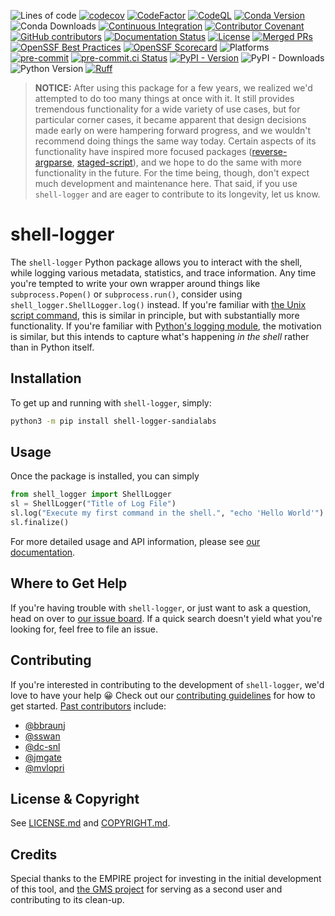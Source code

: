 ![Lines of code](https://sloc.xyz/github/sandialabs/shell-logger/?category=code)
[![codecov](https://codecov.io/gh/sandialabs/shell-logger/branch/master/graph/badge.svg?token=FmDStZ6FVR)](https://codecov.io/gh/sandialabs/shell-logger)
[![CodeFactor](https://www.codefactor.io/repository/github/sandialabs/shell-logger/badge/master)](https://www.codefactor.io/repository/github/sandialabs/shell-logger/overview/master)
[![CodeQL](https://github.com/sandialabs/shell-logger/actions/workflows/github-code-scanning/codeql/badge.svg)](https://github.com/sandialabs/shell-logger/actions/workflows/github-code-scanning/codeql)
[![Conda Version](https://img.shields.io/conda/v/conda-forge/shell-logger?label=conda-forge)](https://anaconda.org/conda-forge/shell-logger)
![Conda Downloads](https://img.shields.io/conda/d/conda-forge/shell-logger?label=conda-forge%20downloads)
[![Continuous Integration](https://github.com/sandialabs/shell-logger/actions/workflows/continuous-integration.yml/badge.svg)](https://github.com/sandialabs/shell-logger/actions/workflows/continuous-integration.yml)
[![Contributor Covenant](https://img.shields.io/badge/Contributor%20Covenant-2.1-4baaaa.svg)](CODE_OF_CONDUCT.md)
[![GitHub contributors](https://img.shields.io/github/contributors/sandialabs/shell-logger.svg)](https://github.com/sandialabs/shell-logger/graphs/contributors)
[![Documentation Status](https://readthedocs.org/projects/shell-logger/badge/?version=latest)](https://shell-logger.readthedocs.io/en/latest/?badge=latest)
[![License](https://anaconda.org/conda-forge/shell-logger/badges/license.svg)](LICENSE.md)
[![Merged PRs](https://img.shields.io/github/issues-pr-closed-raw/sandialabs/shell-logger.svg?label=merged+PRs)](https://github.com/sandialabs/shell-logger/pulls?q=is:pr+is:merged)
[![OpenSSF Best Practices](https://bestpractices.coreinfrastructure.org/projects/8863/badge)](https://bestpractices.coreinfrastructure.org/projects/8863)
[![OpenSSF Scorecard](https://api.securityscorecards.dev/projects/github.com/sandialabs/shell-logger/badge)](https://securityscorecards.dev/viewer/?uri=github.com/sandialabs/shell-logger)
![Platforms](https://anaconda.org/conda-forge/shell-logger/badges/platforms.svg)
[![pre-commit](https://img.shields.io/badge/pre--commit-enabled-brightgreen?logo=pre-commit)](https://github.com/pre-commit/pre-commit)
[![pre-commit.ci Status](https://results.pre-commit.ci/badge/github/sandialabs/shell-logger/master.svg)](https://results.pre-commit.ci/latest/github/sandialabs/shell-logger/master)
[![PyPI - Version](https://img.shields.io/pypi/v/shell-logger-sandialabs?label=PyPI)](https://pypi.org/project/shell-logger-sandialabs/)
![PyPI - Downloads](https://img.shields.io/pypi/dm/shell-logger-sandialabs?label=PyPI%20downloads)
![Python Version](https://img.shields.io/badge/Python-3.8|3.9|3.10|3.11|3.12-blue.svg)
[![Ruff](https://img.shields.io/endpoint?url=https://raw.githubusercontent.com/astral-sh/ruff/main/assets/badge/v2.json)](https://github.com/astral-sh/ruff)

> **NOTICE:**  After using this package for a few years, we realized we'd
> attempted to do too many things at once with it.  It still provides
> tremendous functionality for a wide variety of use cases, but for particular
> corner cases, it became apparent that design decisions made early on were
> hampering forward progress, and we wouldn't recommend doing things the same
> way today.  Certain aspects of its functionality have inspired more focused
> packages ([reverse-argparse][reverse-argparse],
> [staged-script][staged-script]), and we hope to do the same with more
> functionality in the future.  For the time being, though, don't expect much
> development and maintenance here.  That said, if you use `shell-logger` and
> are eager to contribute to its longevity, let us know.

[reverse-argparse]:  https://github.com/sandialabs/reverse_argparse
[staged-script]:  https://github.com/sandialabs/staged-script

# shell-logger

The `shell-logger` Python package allows you to interact with the shell, while
logging various metadata, statistics, and trace information.  Any time you're
tempted to write your own wrapper around things like `subprocess.Popen()` or
`subprocess.run()`, consider using `shell_logger.ShellLogger.log()` instead.
If you're familiar with [the Unix script command][script], this is similar in
principle, but with substantially more functionality.  If you're familiar with
[Python's logging module][logging], the motivation is similar, but this intends
to capture what's happening *in the shell* rather than in Python itself.

[script]:  https://man7.org/linux/man-pages/man1/script.1.html
[logging]:  https://docs.python.org/3/library/logging.html

## Installation

To get up and running with `shell-logger`, simply:
```bash
python3 -m pip install shell-logger-sandialabs
```

## Usage

Once the package is installed, you can simply
```python
from shell_logger import ShellLogger
sl = ShellLogger("Title of Log File")
sl.log("Execute my first command in the shell.", "echo 'Hello World'")
sl.finalize()
```

For more detailed usage and API information, please see
[our documentation][readthedocs].

[readthedocs]:  https://shell-logger.readthedocs.io

## Where to Get Help

If you're having trouble with `shell-logger`, or just want to ask a question,
head on over to [our issue board][issues].  If a quick search doesn't yield
what you're looking for, feel free to file an issue.

[issues]:  https://github.com/sandialabs/shell-logger/issues

## Contributing

If you're interested in contributing to the development of `shell-logger`, we'd
love to have your help :grinning:  Check out our
[contributing guidelines](CONTRIBUTING.md) for how to get started.
[Past contributors][contributors] include:
* [@bbraunj](https://github.com/bbraunj)
* [@sswan](https://github.com/sswan)
* [@dc-snl](https://github.com/dc-snl)
* [@jmgate](https://github.com/jmgate)
* [@mvlopri](https://github.com/mvlopri)

[contributors]:  https://github.com/sandialabs/shell-logger/graphs/contributors

## License & Copyright

See [LICENSE.md](LICENSE.md) and [COPYRIGHT.md](COPYRIGHT.md).

## Credits

Special thanks to the EMPIRE project for investing in the initial development
of this tool, and [the GMS project][gms] for serving as a second user and
contributing to its clean-up.

[gms]: https://github.com/SNL-GMS/GMS-PI25
